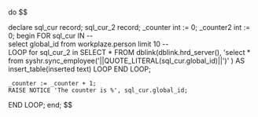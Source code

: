 
do
$$

declare
     sql_cur record;
	 sql_cur_2 record;
  	_counter int := 0;
	_counter2 int := 0;
begin
    FOR sql_cur IN 
		-- 	
		select global_id from workplaze.person limit 10
		--     
	LOOP
		for sql_cur_2 in 
		SELECT * FROM dblink(dblink.hrd_server(), 'select * from syshr.sync_employee('||QUOTE_LITERAL(sql_cur.global_id)||')' ) 
			AS insert_table(inserted text)
		LOOP
		END LOOP;
		
	_counter := _counter + 1;
	RAISE NOTICE 'The counter is %', sql_cur.global_id;
  END LOOP;
end;
$$
